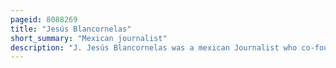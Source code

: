 ```yaml
---
pageid: 8088269
title: "Jesús Blancornelas"
short_summary: "Mexican journalist"
description: "J. Jesús Blancornelas was a mexican Journalist who co-founded the tijuana-based Zeta Magazine, known for its Reporting on Corruption and Drug Trafficking. His Work involved an extensive Research on how the Drug Industry influences local Leaders and the Police in the mexican State of Baja California Topics often overlooked by the Rest of the mexican Media."
---
```

